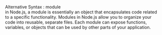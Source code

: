 Alternative Syntax : module <br>
in Node.js, a module is essentially an object that encapsulates code related to a specific functionality. Modules in Node.js allow you to organize your code into reusable, separate files. Each module can expose functions, variables, or objects that can be used by other parts of your application.
